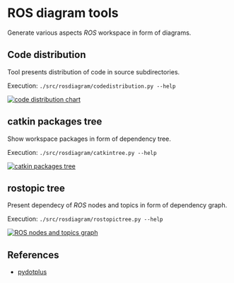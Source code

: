 # ROS diagram tools

Generate various aspects *ROS* workspace in form of diagrams.


## Code distribution

Tool presents distribution of code in source subdirectories.

Execution: `./src/rosdiagram/codedistribution.py --help`

[![code distribution chart](doc/codedistribution/out/graph-small.png "code distribution chart")](doc/codedistribution/out/graph.png)


## catkin packages tree

Show workspace packages in form of dependency tree.

Execution: `./src/rosdiagram/catkintree.py --help`

[![catkin packages tree](doc/catkintree/out/graph-small.png "catkin packages tree")](doc/catkintree/out/graph.png)


## rostopic tree

Present dependecy of *ROS* nodes and topics in form of dependency graph.

Execution: `./src/rosdiagram/rostopictree.py --help`

[![ROS nodes and topics graph](doc/rostopictree/out/graph-small.png "ROS nodes and topics graph")](doc/rostopictree/out/graph.png)


## References

- [pydotplus](https://pypi.org/project/pydotplus/)
